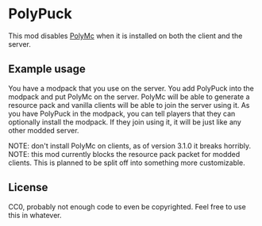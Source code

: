 # PolyPuck
This mod disables [PolyMc](https://github.com/TheEpicBlock/PolyMc) when it is installed on both the client and the server.

## Example usage
You have a modpack that you use on the server. You add PolyPuck into the modpack and put PolyMc on the server. 
PolyMc will be able to generate a resource pack and vanilla clients will be able to join the server using it. 
As you have PolyPuck in the modpack, you can tell players that they can optionally install the modpack. If they join using it, it will be just like any other modded server.

NOTE: don't install PolyMc on clients, as of version 3.1.0 it breaks horribly.
NOTE: this mod currently blocks the resource pack packet for modded clients. This is planned to be split off into something more customizable.

## License
CC0, probably not enough code to even be copyrighted. Feel free to use this in whatever.
